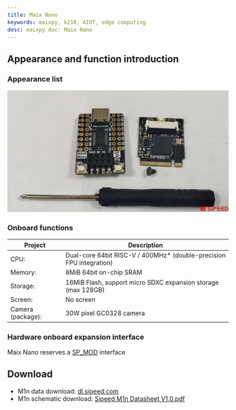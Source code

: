 ```yaml
---
title: Maix Nano
keywords: maixpy, k210, AIOT, edge computing
desc: maixpy ​​doc: Maix Nano
---
```



## Appearance and function introduction

### Appearance list

![Maix Nano](../../assets/hardware/m1n/sipeed_maix_nano.png)

### Onboard functions

| Project | Description |
| --- | --- |
| CPU: | Dual-core 64bit RISC-V / 400MHz* (double-precision FPU integration) |
| Memory: | 8MiB 64bit on-chip SRAM |
| Storage: | 16MiB Flash, support micro SDXC expansion storage (max 128GB) |
| Screen: | No screen |
| Camera (package): | 30W pixel GC0328 camera |

### Hardware onboard expansion interface

Maix Nano reserves a [SP_MOD](../modules/sp_mod/README.md) interface

## Download

* M1n data download: [dl.sipeed.com](https://dl.sipeed.com/shareURL/MAIX/HDK/Sipeed-M1n)
* M1n schematic download: [Sipeed M1n Datasheet V1.0.pdf](https://dl.sipeed.com/fileList/MAIX/HDK/Sipeed-M1n/Sipeed%20M1n%20Datasheet%20V1.0.pdf)
